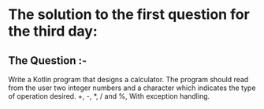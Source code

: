 # The solution to the first question for the third day:
## The Question :-
Write a Kotlin program that designs a calculator. The program should read from the user two integer numbers and a character which indicates the type of operation desired. +, -, *, / and %, With exception handling.
